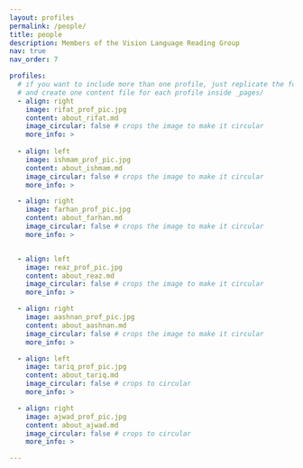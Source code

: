 ```yaml
---
layout: profiles
permalink: /people/
title: people
description: Members of the Vision Language Reading Group
nav: true
nav_order: 7

profiles:
  # if you want to include more than one profile, just replicate the following block
  # and create one content file for each profile inside _pages/
  - align: right
    image: rifat_prof_pic.jpg
    content: about_rifat.md
    image_circular: false # crops the image to make it circular
    more_info: >
      
  - align: left
    image: ishmam_prof_pic.jpg
    content: about_ishmam.md
    image_circular: false # crops the image to make it circular
    more_info: >

  - align: right
    image: farhan_prof_pic.jpg
    content: about_farhan.md
    image_circular: false # crops the image to make it circular
    more_info: >


  - align: left
    image: reaz_prof_pic.jpg
    content: about_reaz.md
    image_circular: false # crops the image to make it circular
    more_info: >

  - align: right
    image: aashnan_prof_pic.jpg
    content: about_aashnan.md
    image_circular: false # crops the image to make it circular
    more_info: >

  - align: left
    image: tariq_prof_pic.jpg
    content: about_tariq.md
    image_circular: false # crops to circular
    more_info: >

  - align: right
    image: ajwad_prof_pic.jpg
    content: about_ajwad.md
    image_circular: false # crops to circular
    more_info: >

---
```

